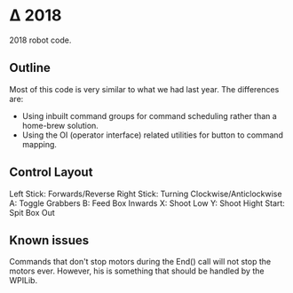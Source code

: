 # Δ 2018
2018 robot code.

## Outline
Most of this code is very similar to what we had last year. The differences are:
  - Using inbuilt command groups for command scheduling rather than a home-brew solution.
  - Using the OI (operator interface) related utilities for button to command mapping.

## Control Layout
Left Stick: Forwards/Reverse
Right Stick: Turning Clockwise/Anticlockwise
A: Toggle Grabbers
B: Feed Box Inwards
X: Shoot Low
Y: Shoot Hight
Start: Spit Box Out
  
## Known issues
Commands that don't stop motors during the End() call will not stop the motors ever. However, his is something that should be handled by the WPILib.
